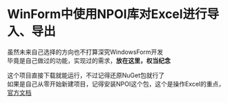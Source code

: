 <h1>WinForm中使用NPOI库对Excel进行导入、导出</h1>

<p>
  虽然未来自己选择的方向也不打算深究WindowsForm开发
  <br/>毕竟是自己做过的功能，实现过的需求，<b>放在这里，权当纪念</b>
</p>

<main>
  <article>
    <p>这个项目直接下载就能运行，不过记得还原NuGet包就行了
    <br/>如果是自己从零开始新建项目，记得安装NPOI这个包，这个是操作Excel的重点，<a href='https://github.com/tonyqus/npoi'>官方文档</a></p>
  </article>
</main>


